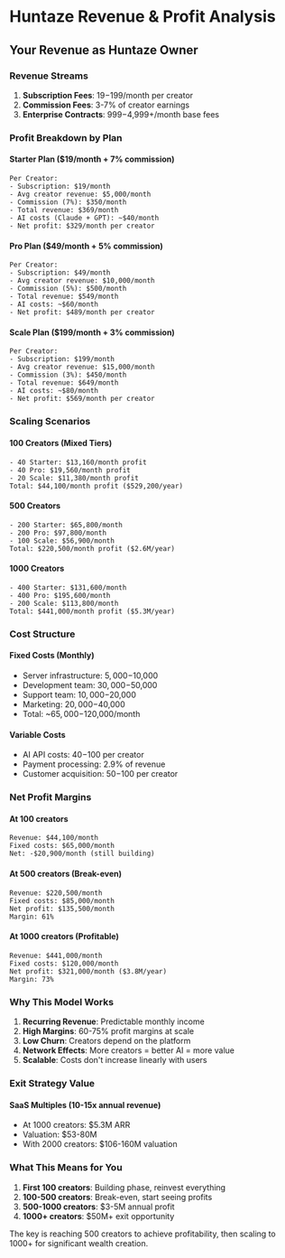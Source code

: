 # Huntaze Revenue & Profit Analysis

## Your Revenue as Huntaze Owner

### Revenue Streams
1. **Subscription Fees**: $19-$199/month per creator
2. **Commission Fees**: 3-7% of creator earnings
3. **Enterprise Contracts**: $999-$4,999+/month base fees

### Profit Breakdown by Plan

#### Starter Plan ($19/month + 7% commission)
```
Per Creator:
- Subscription: $19/month
- Avg creator revenue: $5,000/month
- Commission (7%): $350/month
- Total revenue: $369/month
- AI costs (Claude + GPT): ~$40/month
- Net profit: $329/month per creator
```

#### Pro Plan ($49/month + 5% commission)
```
Per Creator:
- Subscription: $49/month
- Avg creator revenue: $10,000/month
- Commission (5%): $500/month
- Total revenue: $549/month
- AI costs: ~$60/month
- Net profit: $489/month per creator
```

#### Scale Plan ($199/month + 3% commission)
```
Per Creator:
- Subscription: $199/month
- Avg creator revenue: $15,000/month
- Commission (3%): $450/month
- Total revenue: $649/month
- AI costs: ~$80/month
- Net profit: $569/month per creator
```

### Scaling Scenarios

#### 100 Creators (Mixed Tiers)
```
- 40 Starter: $13,160/month profit
- 40 Pro: $19,560/month profit  
- 20 Scale: $11,380/month profit
Total: $44,100/month profit ($529,200/year)
```

#### 500 Creators
```
- 200 Starter: $65,800/month
- 200 Pro: $97,800/month
- 100 Scale: $56,900/month
Total: $220,500/month profit ($2.6M/year)
```

#### 1000 Creators
```
- 400 Starter: $131,600/month
- 400 Pro: $195,600/month
- 200 Scale: $113,800/month
Total: $441,000/month profit ($5.3M/year)
```

### Cost Structure

#### Fixed Costs (Monthly)
- Server infrastructure: $5,000-$10,000
- Development team: $30,000-$50,000
- Support team: $10,000-$20,000
- Marketing: $20,000-$40,000
- Total: ~$65,000-$120,000/month

#### Variable Costs
- AI API costs: $40-$100 per creator
- Payment processing: 2.9% of revenue
- Customer acquisition: $50-$100 per creator

### Net Profit Margins

#### At 100 creators
```
Revenue: $44,100/month
Fixed costs: $65,000/month
Net: -$20,900/month (still building)
```

#### At 500 creators (Break-even)
```
Revenue: $220,500/month
Fixed costs: $85,000/month
Net profit: $135,500/month
Margin: 61%
```

#### At 1000 creators (Profitable)
```
Revenue: $441,000/month
Fixed costs: $120,000/month
Net profit: $321,000/month ($3.8M/year)
Margin: 73%
```

### Why This Model Works

1. **Recurring Revenue**: Predictable monthly income
2. **High Margins**: 60-75% profit margins at scale
3. **Low Churn**: Creators depend on the platform
4. **Network Effects**: More creators = better AI = more value
5. **Scalable**: Costs don't increase linearly with users

### Exit Strategy Value

#### SaaS Multiples (10-15x annual revenue)
- At 1000 creators: $5.3M ARR
- Valuation: $53-80M
- With 2000 creators: $106-160M valuation

### What This Means for You

1. **First 100 creators**: Building phase, reinvest everything
2. **100-500 creators**: Break-even, start seeing profits
3. **500-1000 creators**: $3-5M annual profit
4. **1000+ creators**: $50M+ exit opportunity

The key is reaching 500 creators to achieve profitability, then scaling to 1000+ for significant wealth creation.